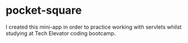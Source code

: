 # pocket-square

I created this mini-app in order to practice working with servlets whilst studying at Tech Elevator coding bootcamp.
